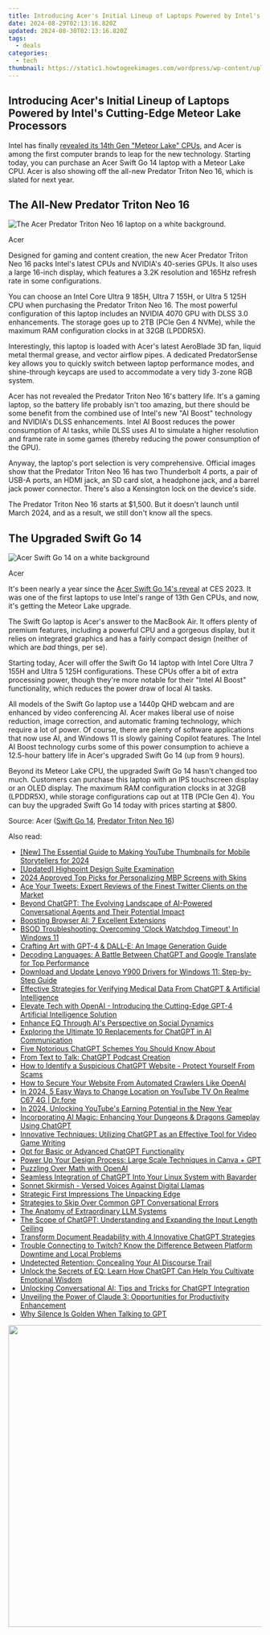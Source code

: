 ```yaml
---
title: Introducing Acer's Initial Lineup of Laptops Powered by Intel's Cutting-Edge Meteor Lake Processors
date: 2024-08-29T02:13:16.820Z
updated: 2024-08-30T02:13:16.820Z
tags:
  - deals
categories:
  - tech
thumbnail: https://static1.howtogeekimages.com/wordpress/wp-content/uploads/2023/12/22.jpg
---
```


## Introducing Acer's Initial Lineup of Laptops Powered by Intel's Cutting-Edge Meteor Lake Processors

Intel has finally [revealed its 14th Gen "Meteor Lake" CPUs](https://facebook-video-content.techidaily.com/elevate-your-profiles-visual-appeal-for-2024/), and Acer is among the first computer brands to leap for the new technology. Starting today, you can purchase an Acer Swift Go 14 laptop with a Meteor Lake CPU. Acer is also showing off the all-new Predator Triton Neo 16, which is slated for next year.

##  The All-New Predator Triton Neo 16

![The Acer Predator Triton Neo 16 laptop on a white background.](https://static1.howtogeekimages.com/wordpress/wp-content/uploads/2023/12/21.jpg) 

Acer

 Designed for gaming and content creation, the new Acer Predator Triton Neo 16 packs Intel's latest CPUs and NVIDIA's 40-series GPUs. It also uses a large 16-inch display, which features a 3.2K resolution and 165Hz refresh rate in some configurations.

 You can choose an Intel Core Ultra 9 185H, Ultra 7 155H, or Ultra 5 125H CPU when purchasing the Predator Triton Neo 16\. The most powerful configuration of this laptop includes an NVIDIA 4070 GPU with DLSS 3.0 enhancements. The storage goes up to 2TB (PCIe Gen 4 NVMe), while the maximum RAM configuration clocks in at 32GB (LPDDR5X).

 Interestingly, this laptop is loaded with Acer's latest AeroBlade 3D fan, liquid metal thermal grease, and vector airflow pipes. A dedicated PredatorSense key allows you to quickly switch between laptop performance modes, and shine-through keycaps are used to accommodate a very tidy 3-zone RGB system.

 Acer has not revealed the Predator Triton Neo 16's battery life. It's a gaming laptop, so the battery life probably isn't too amazing, but there should be some benefit from the combined use of Intel's new "AI Boost" technology and NVIDIA's DLSS enhancements. Intel AI Boost reduces the power consumption of AI tasks, while DLSS uses AI to simulate a higher resolution and frame rate in some games (thereby reducing the power consumption of the GPU).

 Anyway, the laptop's port selection is very comprehensive. Official images show that the Predator Triton Neo 16 has two Thunderbolt 4 ports, a pair of USB-A ports, an HDMI jack, an SD card slot, a headphone jack, and a barrel jack power connector. There's also a Kensington lock on the device's side.

 The Predator Triton Neo 16 starts at $1,500\. But it doesn't launch until March 2024, and as a result, we still don't know all the specs.

##  The Upgraded Swift Go 14

![Acer Swift Go 14 on a white background](https://static1.howtogeekimages.com/wordpress/wp-content/uploads/2023/12/acer-swift-go-14-on-a-white-background.jpg) 

Acer

 It's been nearly a year since the [Acer Swift Go 14's reveal](https://youtube-zero.techidaily.com/ed-enhancing-youtube-beauty-mastering-video-color-dynamics-for-2024/) at CES 2023\. It was one of the first laptops to use Intel's range of 13th Gen CPUs, and now, it's getting the Meteor Lake upgrade.

 The Swift Go laptop is Acer's answer to the MacBook Air. It offers plenty of premium features, including a powerful CPU and a gorgeous display, but it relies on integrated graphics and has a fairly compact design (neither of which are _bad_ things, per se).

 Starting today, Acer will offer the Swift Go 14 laptop with Intel Core Ultra 7 155H and Ultra 5 125H configurations. These CPUs offer a bit of extra processing power, though they're more notable for their "Intel AI Boost" functionality, which reduces the power draw of local AI tasks.

 All models of the Swift Go laptop use a 1440p QHD webcam and are enhanced by video conferencing AI. Acer makes liberal use of noise reduction, image correction, and automatic framing technology, which require a lot of power. Of course, there are plenty of software applications that now use AI, and Windows 11 is slowly gaining Copilot features. The Intel AI Boost technology curbs some of this power consumption to achieve a 12.5-hour battery life in Acer's upgraded Swift Go 14 (up from 9 hours).

 Beyond its Meteor Lake CPU, the upgraded Swift Go 14 hasn't changed too much. Customers can purchase this laptop with an IPS touchscreen display or an OLED display. The maximum RAM configuration clocks in at 32GB (LPDDR5X), while storage configurations cap out at 1TB (PCIe Gen 4). You can buy the upgraded Swift Go 14 today with prices starting at $800.

 Source: Acer ([Swift Go 14](https://news.acer.com/acer-debuts-ai-ready-swift-go-14-laptop-with-new-intel-core-ultra-processors), [Predator Triton Neo 16](https://news.acer.com/acer-unleashes-new-predator-triton-neo-16-with-intel-core-ultra-processors))

<ins class="adsbygoogle"
     style="display:block"
     data-ad-format="autorelaxed"
     data-ad-client="ca-pub-7571918770474297"
     data-ad-slot="1223367746"></ins>



<ins class="adsbygoogle"
     style="display:block"
     data-ad-client="ca-pub-7571918770474297"
     data-ad-slot="8358498916"
     data-ad-format="auto"
     data-full-width-responsive="true"></ins>

<span class="atpl-alsoreadstyle">Also read:</span>
<div><ul>
<li><a href="https://youtube-zero.techidaily.com/he-essential-guide-to-making-youtube-thumbnails-for-mobile-storytellers-for-2024/"><u>[New] The Essential Guide to Making YouTube Thumbnails for Mobile Storytellers for 2024</u></a></li>
<li><a href="https://some-techniques.techidaily.com/updated-highpoint-design-suite-examination/"><u>[Updated] Highpoint Design Suite Examination</u></a></li>
<li><a href="https://fox-helps.techidaily.com/2024-approved-top-picks-for-personalizing-mbp-screens-with-skins/"><u>2024 Approved  Top Picks for Personalizing MBP Screens with Skins</u></a></li>
<li><a href="https://tech-recovery.techidaily.com/ace-your-tweets-expert-reviews-of-the-finest-twitter-clients-on-the-market/"><u>Ace Your Tweets: Expert Reviews of the Finest Twitter Clients on the Market</u></a></li>
<li><a href="https://tech-haven.techidaily.com/beyond-chatgpt-the-evolving-landscape-of-ai-powered-conversational-agents-and-their-potential-impact/"><u>Beyond ChatGPT: The Evolving Landscape of AI-Powered Conversational Agents and Their Potential Impact</u></a></li>
<li><a href="https://tech-haven.techidaily.com/boosting-browser-ai-7-excellent-extensions/"><u>Boosting Browser AI: 7 Excellent Extensions</u></a></li>
<li><a href="https://blue-screen-error.techidaily.com/bsod-troubleshooting-overcoming-clock-watchdog-timeout-in-windows-11/"><u>BSOD Troubleshooting: Overcoming 'Clock Watchdog Timeout' In Windows 11</u></a></li>
<li><a href="https://tech-haven.techidaily.com/crafting-art-with-gpt-4-and-dall-e-an-image-generation-guide/"><u>Crafting Art with GPT-4 & DALL-E: An Image Generation Guide</u></a></li>
<li><a href="https://tech-haven.techidaily.com/decoding-languages-a-battle-between-chatgpt-and-google-translate-for-top-performance/"><u>Decoding Languages: A Battle Between ChatGPT and Google Translate for Top Performance</u></a></li>
<li><a href="https://driver-error.techidaily.com/download-and-update-lenovo-y900-drivers-for-windows-11-step-by-step-guide/"><u>Download and Update Lenovo Y900 Drivers for Windows 11: Step-by-Step Guide</u></a></li>
<li><a href="https://tech-haven.techidaily.com/effective-strategies-for-verifying-medical-data-from-chatgpt-and-artificial-intelligence/"><u>Effective Strategies for Verifying Medical Data From ChatGPT & Artificial Intelligence</u></a></li>
<li><a href="https://tech-haven.techidaily.com/elevate-tech-with-openai-introducing-the-cutting-edge-gpt-4-artificial-intelligence-solution/"><u>Elevate Tech with OpenAI - Introducing the Cutting-Edge GPT-4 Artificial Intelligence Solution</u></a></li>
<li><a href="https://tech-haven.techidaily.com/enhance-eq-through-ais-perspective-on-social-dynamics/"><u>Enhance EQ Through AI's Perspective on Social Dynamics</u></a></li>
<li><a href="https://tech-haven.techidaily.com/exploring-the-ultimate-10-replacements-for-chatgpt-in-ai-communication/"><u>Exploring the Ultimate 10 Replacements for ChatGPT in AI Communication</u></a></li>
<li><a href="https://tech-haven.techidaily.com/five-notorious-chatgpt-schemes-you-should-know-about/"><u>Five Notorious ChatGPT Schemes You Should Know About</u></a></li>
<li><a href="https://tech-haven.techidaily.com/from-text-to-talk-chatgpt-podcast-creation/"><u>From Text to Talk: ChatGPT Podcast Creation</u></a></li>
<li><a href="https://tech-haven.techidaily.com/how-to-identify-a-suspicious-chatgpt-website-protect-yourself-from-scams/"><u>How to Identify a Suspicious ChatGPT Website - Protect Yourself From Scams</u></a></li>
<li><a href="https://tech-haven.techidaily.com/how-to-secure-your-website-from-automated-crawlers-like-openai/"><u>How to Secure Your Website From Automated Crawlers Like OpenAI</u></a></li>
<li><a href="https://change-location.techidaily.com/in-2024-5-easy-ways-to-change-location-on-youtube-tv-on-realme-c67-4g-drfone-by-drfone-virtual-android/"><u>In 2024, 5 Easy Ways to Change Location on YouTube TV On Realme C67 4G | Dr.fone</u></a></li>
<li><a href="https://youtube-help.techidaily.com/in-2024-unlocking-youtubes-earning-potential-in-the-new-year/"><u>In 2024, Unlocking YouTube's Earning Potential in the New Year</u></a></li>
<li><a href="https://tech-haven.techidaily.com/incorporating-ai-magic-enhancing-your-dungeons-and-dragons-gameplay-using-chatgpt/"><u>Incorporating AI Magic: Enhancing Your Dungeons & Dragons Gameplay Using ChatGPT</u></a></li>
<li><a href="https://tech-haven.techidaily.com/innovative-techniques-utilizing-chatgpt-as-an-effective-tool-for-video-game-writing/"><u>Innovative Techniques: Utilizing ChatGPT as an Effective Tool for Video Game Writing</u></a></li>
<li><a href="https://tech-haven.techidaily.com/opt-for-basic-or-advanced-chatgpt-functionality/"><u>Opt for Basic or Advanced ChatGPT Functionality</u></a></li>
<li><a href="https://tech-haven.techidaily.com/power-up-your-design-process-large-scale-techniques-in-canva-plus-gpt/"><u>Power Up Your Design Process: Large Scale Techniques in Canva + GPT</u></a></li>
<li><a href="https://tech-haven.techidaily.com/puzzling-over-math-with-openai/"><u>Puzzling Over Math with OpenAI</u></a></li>
<li><a href="https://tech-haven.techidaily.com/seamless-integration-of-chatgpt-into-your-linux-system-with-bavarder/"><u>Seamless Integration of ChatGPT Into Your Linux System with Bavarder</u></a></li>
<li><a href="https://tech-haven.techidaily.com/sonnet-skirmish-versed-voices-against-digital-llamas/"><u>Sonnet Skirmish - Versed Voices Against Digital Llamas</u></a></li>
<li><a href="https://extra-tips.techidaily.com/strategic-first-impressions-the-unpacking-edge/"><u>Strategic First Impressions  The Unpacking Edge</u></a></li>
<li><a href="https://tech-haven.techidaily.com/strategies-to-skip-over-common-gpt-conversational-errors/"><u>Strategies to Skip Over Common GPT Conversational Errors</u></a></li>
<li><a href="https://tech-haven.techidaily.com/the-anatomy-of-extraordinary-llm-systems/"><u>The Anatomy of Extraordinary LLM Systems</u></a></li>
<li><a href="https://tech-haven.techidaily.com/the-scope-of-chatgpt-understanding-and-expanding-the-input-length-ceiling/"><u>The Scope of ChatGPT: Understanding and Expanding the Input Length Ceiling</u></a></li>
<li><a href="https://tech-haven.techidaily.com/transform-document-readability-with-4-innovative-chatgpt-strategies/"><u>Transform Document Readability with 4 Innovative ChatGPT Strategies</u></a></li>
<li><a href="https://technical-tips.techidaily.com/trouble-connecting-to-twitch-know-the-difference-between-platform-downtime-and-local-problems/"><u>Trouble Connecting to Twitch? Know the Difference Between Platform Downtime and Local Problems</u></a></li>
<li><a href="https://tech-haven.techidaily.com/undetected-retention-concealing-your-ai-discourse-trail/"><u>Undetected Retention: Concealing Your AI Discourse Trail</u></a></li>
<li><a href="https://tech-haven.techidaily.com/unlock-the-secrets-of-eq-learn-how-chatgpt-can-help-you-cultivate-emotional-wisdom/"><u>Unlock the Secrets of EQ: Learn How ChatGPT Can Help You Cultivate Emotional Wisdom</u></a></li>
<li><a href="https://tech-haven.techidaily.com/unlocking-conversational-ai-tips-and-tricks-for-chatgpt-integration/"><u>Unlocking Conversational AI: Tips and Tricks for ChatGPT Integration</u></a></li>
<li><a href="https://tech-haven.techidaily.com/unveiling-the-power-of-claude-3-opportunities-for-productivity-enhancement/"><u>Unveiling the Power of Claude 3: Opportunities for Productivity Enhancement</u></a></li>
<li><a href="https://tech-haven.techidaily.com/why-silence-is-golden-when-talking-to-gpt/"><u>Why Silence Is Golden When Talking to GPT</u></a></li>
</ul></div>

<!-- affiliate ads begin -->
<a href="https://appsumo.8odi.net/c/5597632/2068411/7443" target="_top" id="2068411"><img src="//a.impactradius-go.com/display-ad/7443-2068411" border="0" alt="" width="1200" height="600"/></a><img height="0" width="0" src="https://appsumo.8odi.net/i/5597632/2068411/7443" style="position:absolute;visibility:hidden;" border="0" />
<!-- affiliate ads end -->